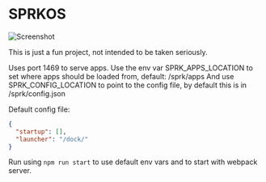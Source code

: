 # SPRKOS
![Screenshot](https://i.imgur.com/nZtjmls.png)

This is just a fun project, not intended to be taken seriously.

Uses port 1469 to serve apps.
Use the env var SPRK_APPS_LOCATION to set where apps should be loaded from, default: /sprk/apps
And use SPRK_CONFIG_LOCATION to point to the config file, by default this is in /sprk/config.json

Default config file:
```json
{
  "startup": [],
  "launcher": "/dock/"
}
```

Run using `npm run start` to use default env vars and to start with webpack server.